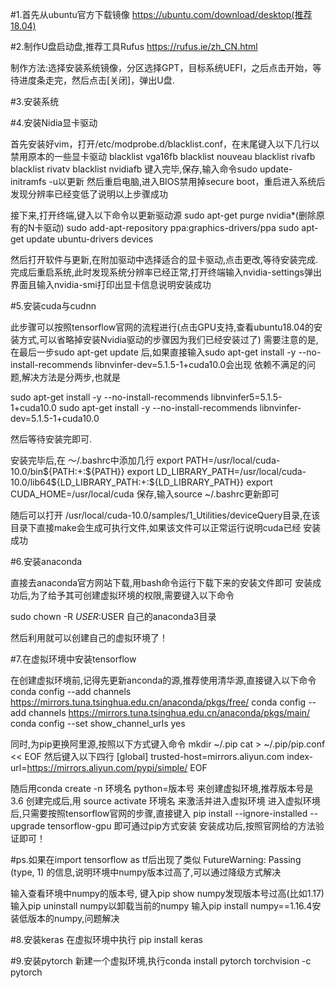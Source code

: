#1.首先从ubuntu官方下载镜像     https://ubuntu.com/download/desktop(推荐18.04)

#2.制作U盘启动盘,推荐工具Rufus  https://rufus.ie/zh_CN.html

  制作方法:选择安装系统镜像，分区选择GPT，目标系统UEFI，之后点击开始，等待进度条走完，然后点击[关闭]，弹出U盘.

#3.安装系统

#4.安装Nidia显卡驱动

  首先安装好vim，打开/etc/modprobe.d/blacklist.conf，在末尾键入以下几行以禁用原本的一些显卡驱动
  blacklist vga16fb
  blacklist nouveau
  blacklist rivafb
  blacklist rivatv
  blacklist nvidiafb
  键入完毕,保存,输入命令sudo update-initramfs -u以更新
  然后重启电脑,进入BIOS禁用掉secure boot，重启进入系统后发现分辨率已经变低了说明以上步骤成功
  
  接下来,打开终端,键入以下命令以更新驱动源
  sudo apt-get purge nvidia*(删除原有的N卡驱动)
  sudo add-apt-repository ppa:graphics-drivers/ppa
  sudo apt-get update
  ubuntu-drivers devices
  
  然后打开软件与更新,在附加驱动中选择适合的显卡驱动,点击更改,等待安装完成.
  完成后重启系统,此时发现系统分辨率已经正常,打开终端输入nvidia-settings弹出界面且输入nvidia-smi打印出显卡信息说明安装成功

#5.安装cuda与cudnn

  此步骤可以按照tensorflow官网的流程进行(点击GPU支持,查看ubuntu18.04的安装方式,可以省略掉安装Nvidia驱动的步骤因为我们已经安装过了)
  需要注意的是,在最后一步sudo apt-get update 后,如果直接输入sudo apt-get install -y --no-install-recommends libnvinfer-dev=5.1.5-1+cuda10.0会出现
  依赖不满足的问题,解决方法是分两步,也就是
  
  sudo apt-get install -y --no-install-recommends libnvinfer5=5.1.5-1+cuda10.0
  sudo apt-get install -y --no-install-recommends libnvinfer-dev=5.1.5-1+cuda10.0
   
  然后等待安装完即可.
  
  安装完毕后,在 ～/.bashrc中添加几行
  export PATH=/usr/local/cuda-10.0/bin${PATH:+:${PATH}}
  export LD_LIBRARY_PATH=/usr/local/cuda-10.0/lib64${LD_LIBRARY_PATH:+:${LD_LIBRARY_PATH}}
  export CUDA_HOME=/usr/local/cuda
  保存,输入source ~/.bashrc更新即可 
 
   
  随后可以打开 /usr/local/cuda-10.0/samples/1_Utilities/deviceQuery目录,在该目录下直接make会生成可执行文件,如果该文件可以正常运行说明cuda已经
  安装成功

#6.安装anaconda

  直接去anaconda官方网站下载,用bash命令运行下载下来的安装文件即可
  安装成功后,为了给予其可创建虚拟环境的权限,需要键入以下命令
  
  sudo chown -R $USER:$USER 自己的anaconda3目录
  
  然后利用就可以创建自己的虚拟环境了！

#7.在虚拟环境中安装tensorflow

  在创建虚拟环境前,记得先更新anconda的源,推荐使用清华源,直接键入以下命令
  conda config --add channels https://mirrors.tuna.tsinghua.edu.cn/anaconda/pkgs/free/
  conda config --add channels https://mirrors.tuna.tsinghua.edu.cn/anaconda/pkgs/main/
  conda config --set show_channel_urls yes
  
  同时,为pip更换阿里源,按照以下方式键入命令
  mkdir ~/.pip
  cat > ~/.pip/pip.conf << EOF
  然后键入以下四行
  [global]
  trusted-host=mirrors.aliyun.com
  index-url=https://mirrors.aliyun.com/pypi/simple/
  EOF
  
  随后用conda create -n 环境名 python=版本号 来创建虚拟环境,推荐版本号是3.6
  创建完成后,用 source activate 环境名 来激活并进入虚拟环境
  进入虚拟环境后,只需要按照tensorflow官网的步骤,直接键入 pip install --ignore-installed --upgrade tensorflow-gpu 即可通过pip方式安装
  安装成功后,按照官网给的方法验证即可！


#ps.如果在import tensorflow as tf后出现了类似 FutureWarning: Passing (type, 1) 的信息,说明环境中numpy版本过高了,可以通过降级方式解决
  
  输入查看环境中numpy的版本号, 键入pip show numpy发现版本号过高(比如1.17)
  输入pip uninstall numpy以卸载当前的numpy
  输入pip install numpy==1.16.4安装低版本的numpy,问题解决
  
#8.安装keras
  在虚拟环境中执行 pip install keras
  
#9.安装pytorch
  新建一个虚拟环境,执行conda install pytorch torchvision -c pytorch
 
  
  
  
  




  

  
